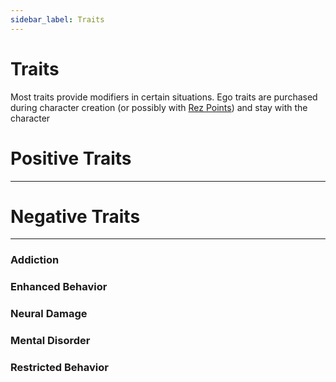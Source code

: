 ```yaml
---
sidebar_label: Traits
---
```


# Traits

Most traits provide modifiers in certain situations.  Ego traits are purchased during character creation (or possibly with [Rez Points](../rez-points.md#rez-points)) and stay with the character

# Positive Traits
---


# Negative Traits
---


### Addiction

### Enhanced Behavior

### Neural Damage

### Mental Disorder

### Restricted Behavior